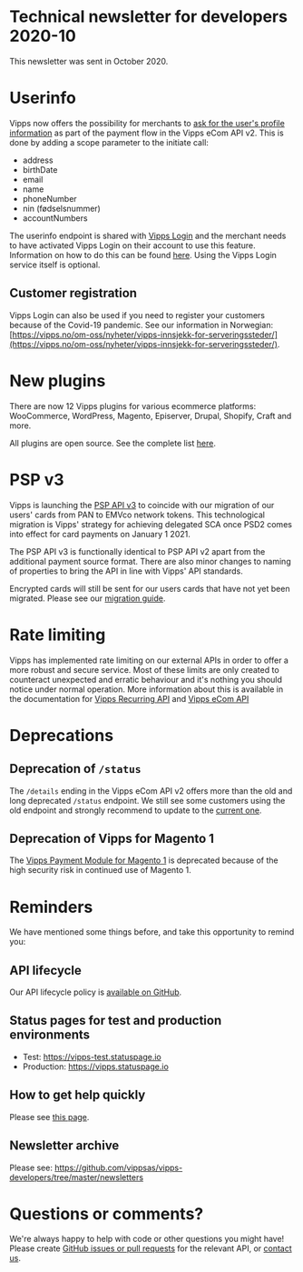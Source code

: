 # Technical newsletter for developers 2020-10

This newsletter was sent in October 2020.

# Userinfo

Vipps now offers the possibility for merchants to
[ask for the user's profile information](https://github.com/vippsas/vipps-ecom-api/blob/master/vipps-ecom-api.md#userinfo)
as part of the payment flow in the Vipps eCom API v2. This is done by adding a scope
parameter to the initiate call:

- address
- birthDate
- email
- name
- phoneNumber
- nin (fødselsnummer)
- accountNumbers

The userinfo endpoint is shared with
[Vipps Login](https://github.com/vippsas/vipps-login-api)
and the merchant needs to have
activated Vipps Login on their account to use this feature. Information on how
to do this can be found
[here](https://github.com/vippsas/vipps-login-api/blob/master/vipps-login-api-faq.md#how-can-i-activate-and-set-up-vipps-login).
Using the Vipps Login service itself is optional.

## Customer registration

Vipps Login can also be used if you need to register your customers because of
the Covid-19 pandemic. See our information in Norwegian:
[https://vipps.no/om-oss/nyheter/vipps-innsjekk-for-serveringssteder/](https://vipps.no/om-oss/nyheter/vipps-innsjekk-for-serveringssteder/).

# New plugins

There are now 12 Vipps plugins for various ecommerce platforms:
WooCommerce, WordPress, Magento, Episerver, Drupal, Shopify, Craft and more.

All plugins are open source. See the complete list
[here](https://github.com/vippsas/vipps-developers#plugins).

# PSP v3

Vipps is launching the
[PSP API v3](https://github.com/vippsas/vipps-psp-api)
to coincide with our migration of our users' cards from PAN to EMVco network
tokens. This technological migration is Vipps' strategy for achieving delegated
SCA once PSD2 comes into effect for card payments on January 1 2021.

The PSP API v3 is functionally identical to PSP API v2 apart from the
additional payment source format. There are also minor changes to naming of
properties to bring the API in line with Vipps' API standards.

Encrypted cards will still be sent for our users cards that have not yet been
migrated. Please see our [migration guide](v2-deprecation.md).

# Rate limiting

Vipps has implemented rate limiting on our external APIs in order to offer a
more robust and secure service. Most of these limits are only created to
counteract unexpected and erratic behaviour and it's nothing you should notice
under normal operation. More information about this is available in the
documentation for
[Vipps Recurring API](https://github.com/vippsas/vipps-recurring-api/blob/master/vipps-recurring-api.md#rate-limiting)
and
[Vipps eCom API](https://github.com/vippsas/vipps-ecom-api/blob/master/vipps-ecom-api.md#rate-limiting)

# Deprecations

## Deprecation of `/status`

The `/details` ending in the Vipps eCom API v2 offers more than the old
and long deprecated `/status` endpoint. We still see some customers using
the old endpoint and strongly recommend to update to the
[current one](https://github.com/vippsas/vipps-ecom-api/blob/master/vipps-ecom-api.md#get-payment-details).

## Deprecation of Vipps for Magento 1

The
[Vipps Payment Module for Magento 1](https://github.com/vippsas/vipps-magento-v1/blob/master/README.md)
is deprecated because of the high security risk in continued use of Magento 1.

# Reminders

We have mentioned some things before, and take this opportunity to remind you:

## API lifecycle

Our API lifecycle policy is
[available on GitHub](https://github.com/vippsas/vipps-developers/blob/master/vipps-api-lifecycle.md).

## Status pages for test and production environments

* Test: https://vipps-test.statuspage.io
* Production: https://vipps.statuspage.io

## How to get help quickly

Please see
[this page](https://github.com/vippsas/vipps-developers/blob/master/contact.md).

## Newsletter archive

Please see: https://github.com/vippsas/vipps-developers/tree/master/newsletters

# Questions or comments?

We're always happy to help with code or other questions you might have!
Please create [GitHub issues or pull requests](https://github.com/vippsas)
for the relevant API,
or [contact us](https://github.com/vippsas/vipps-developers/blob/master/contact.md).
